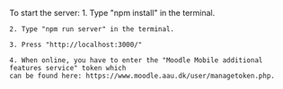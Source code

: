 To start the server:
    1. Type "npm install" in the terminal.

    2. Type "npm run server" in the terminal.
    
    3. Press "http://localhost:3000/"
    
    4. When online, you have to enter the "Moodle Mobile additional features service" token which
    can be found here: https://www.moodle.aau.dk/user/managetoken.php.
